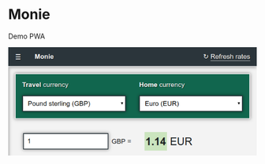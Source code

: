 Monie
=====

Demo PWA

![Screenshot](https://raw.githubusercontent.com/SirPepe/monie/master/screenshot.png)